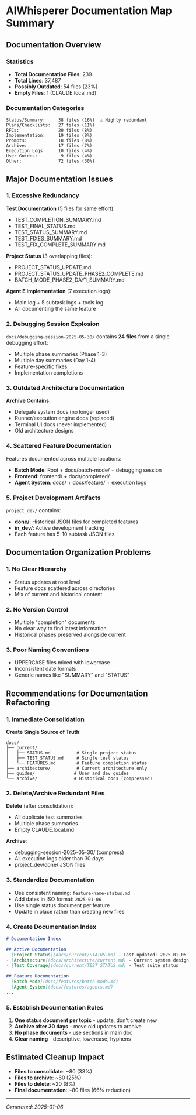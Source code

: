 # AIWhisperer Documentation Map Summary

## Documentation Overview

### Statistics
- **Total Documentation Files**: 239
- **Total Lines**: 37,487
- **Possibly Outdated**: 54 files (23%)
- **Empty Files**: 1 (CLAUDE.local.md)

### Documentation Categories
```
Status/Summary:     38 files (16%)  ⚠️ Highly redundant
Plans/Checklists:   27 files (11%)
RFCs:               20 files (8%)
Implementation:     19 files (8%)
Prompts:            18 files (8%)
Archive:            17 files (7%)
Execution Logs:     10 files (4%)
User Guides:         9 files (4%)
Other:              72 files (30%)
```

## Major Documentation Issues

### 1. Excessive Redundancy
**Test Documentation** (5 files for same effort):
- TEST_COMPLETION_SUMMARY.md
- TEST_FINAL_STATUS.md
- TEST_STATUS_SUMMARY.md
- TEST_FIXES_SUMMARY.md
- TEST_FIX_COMPLETE_SUMMARY.md

**Project Status** (3 overlapping files):
- PROJECT_STATUS_UPDATE.md
- PROJECT_STATUS_UPDATE_PHASE2_COMPLETE.md
- BATCH_MODE_PHASE2_DAY1_SUMMARY.md

**Agent E Implementation** (7 execution logs):
- Main log + 5 subtask logs + tools log
- All documenting the same feature

### 2. Debugging Session Explosion
`docs/debugging-session-2025-05-30/` contains **24 files** from a single debugging effort:
- Multiple phase summaries (Phase 1-3)
- Multiple day summaries (Day 1-4)
- Feature-specific fixes
- Implementation completions

### 3. Outdated Architecture Documentation
**Archive Contains**:
- Delegate system docs (no longer used)
- Runner/execution engine docs (replaced)
- Terminal UI docs (never implemented)
- Old architecture designs

### 4. Scattered Feature Documentation
Features documented across multiple locations:
- **Batch Mode**: Root + docs/batch-mode/ + debugging session
- **Frontend**: frontend/ + docs/completed/
- **Agent System**: docs/ + docs/feature/ + execution logs

### 5. Project Development Artifacts
`project_dev/` contains:
- **done/**: Historical JSON files for completed features
- **in_dev/**: Active development tracking
- Each feature has 5-10 subtask JSON files

## Documentation Organization Problems

### 1. No Clear Hierarchy
- Status updates at root level
- Feature docs scattered across directories
- Mix of current and historical content

### 2. No Version Control
- Multiple "completion" documents
- No clear way to find latest information
- Historical phases preserved alongside current

### 3. Poor Naming Conventions
- UPPERCASE files mixed with lowercase
- Inconsistent date formats
- Generic names like "SUMMARY" and "STATUS"

## Recommendations for Documentation Refactoring

### 1. Immediate Consolidation
**Create Single Source of Truth**:
```
docs/
├── current/
│   ├── STATUS.md          # Single project status
│   ├── TEST_STATUS.md     # Single test status
│   └── FEATURES.md        # Feature completion status
├── architecture/          # Current architecture only
├── guides/               # User and dev guides
└── archive/              # Historical docs (compressed)
```

### 2. Delete/Archive Redundant Files
**Delete** (after consolidation):
- All duplicate test summaries
- Multiple phase summaries
- Empty CLAUDE.local.md

**Archive**:
- debugging-session-2025-05-30/ (compress)
- All execution logs older than 30 days
- project_dev/done/ JSON files

### 3. Standardize Documentation
- Use consistent naming: `feature-name-status.md`
- Add dates in ISO format: `2025-01-06`
- Use single status document per feature
- Update in place rather than creating new files

### 4. Create Documentation Index
```markdown
# Documentation Index

## Active Documentation
- [Project Status](docs/current/STATUS.md) - Last updated: 2025-01-06
- [Architecture](docs/architecture/current.md) - Current system design
- [Test Coverage](docs/current/TEST_STATUS.md) - Test suite status

## Feature Documentation
- [Batch Mode](docs/features/batch-mode.md)
- [Agent System](docs/features/agents.md)
...
```

### 5. Establish Documentation Rules
1. **One status document per topic** - update, don't create new
2. **Archive after 30 days** - move old updates to archive
3. **No phase documents** - use sections in main doc
4. **Clear naming** - descriptive, lowercase, hyphens

## Estimated Cleanup Impact
- **Files to consolidate**: ~80 (33%)
- **Files to archive**: ~60 (25%)
- **Files to delete**: ~20 (8%)
- **Final documentation**: ~80 files (66% reduction)

---
*Generated: 2025-01-06*